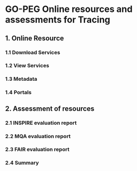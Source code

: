 # GO-PEG Online resources and assessments for Tracing

## 1. Online Resource
### 1.1 Download Services
### 1.2 View Services
### 1.3 Metadata
### 1.4 Portals

## 2. Assessment of resources
### 2.1 INSPIRE evaluation report
### 2.2 MQA evaluation report
### 2.3 FAIR evaluation report
### 2.4 Summary

